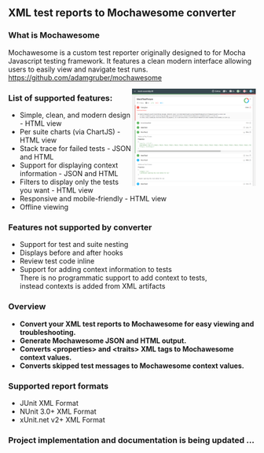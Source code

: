 ## XML test reports to Mochawesome converter

### What is Mochawesome
Mochawesome is a custom test reporter originally designed to for Mocha Javascript testing framework.
It features a clean modern interface allowing users to easily view and navigate test runs.  
https://github.com/adamgruber/mochawesome


<img align="right" src="./docs/NUnit-mock-assembly-dll5.png" alt="Mochawesome Report" width="50%" />

### List of supported features:

- Simple, clean, and modern design - HTML view
- Per suite charts (via ChartJS) - HTML view
- Stack trace for failed tests - JSON and HTML
- Support for displaying context information - JSON and HTML
- Filters to display only the tests you want - HTML view
- Responsive and mobile-friendly - HTML view
- Offline viewing

### Features not supported by converter

- Support for test and suite nesting
- Displays before and after hooks
- Review test code inline
- Support for adding context information to tests  
  There is no programmatic support to add context to tests,  
  instead contexts is added from XML artifacts

### Overview
- **Convert your XML test reports to Mochawesome for easy viewing and troubleshooting.**  
- **Generate Mochawesome JSON and HTML output.**
- **Converts &lt;properties&gt; and &lt;traits&gt; XML tags to Mochawesome context values.**
- **Converts skipped test messages to Mochawesome context values.**

### Supported report formats

* JUnit XML Format
* NUnit 3.0+ XML Format
* xUnit.net v2+ XML Format
  
### Project implementation and documentation is being updated ... 



